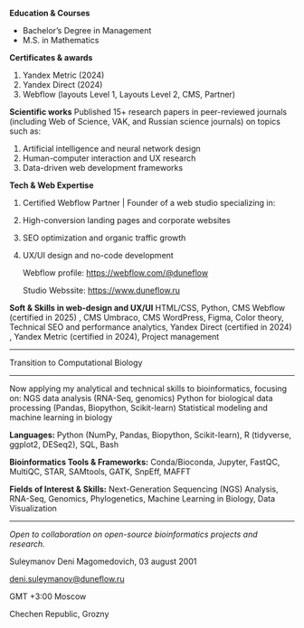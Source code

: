 **Education & Courses**
- Bachelor’s Degree in Management
- M.S. in Mathematics

**Certificates & awards**
1. Yandex Metric (2024)
2. Yandex Direct (2024)
3. Webflow (layouts Level 1, Layouts Level 2, CMS, Partner)

**Scientific works** 
Published 15+ research papers in peer-reviewed journals (including Web of Science, VAK, and Russian science journals) on topics such as:
1. Artificial intelligence and neural network design
2. Human-computer interaction and UX research
3. Data-driven web development frameworks

**Tech & Web Expertise**
1. Certified Webflow Partner | Founder of a web studio specializing in:
2. High-conversion landing pages and corporate websites
3. SEO optimization and organic traffic growth
4. UX/UI design and no-code development
   
   Webflow profile: https://webflow.com/@duneflow
   
   Studio Webssite: https://www.duneflow.ru

**Soft & Skills in web-design and UX/UI**
HTML/CSS, Python, CMS Webflow (certified in 2025)
, CMS Umbraco, CMS WordPress, Figma, Color theory, Technical SEO and performance analytics, Yandex Direct (certified in 2024)
, Yandex Metric (certified in 2024), Project management

------------------------------------

Transition to Computational Biology
_______________
Now applying my analytical and technical skills to bioinformatics, focusing on:
NGS data analysis (RNA-Seq, genomics)
Python for biological data processing (Pandas, Biopython, Scikit-learn)
Statistical modeling and machine learning in biology

**Languages:**
Python (NumPy, Pandas, Biopython, Scikit-learn), R (tidyverse, ggplot2, DESeq2), SQL, Bash

**Bioinformatics Tools & Frameworks:**
Conda/Bioconda, Jupyter, FastQC, MultiQC, STAR, SAMtools, GATK, SnpEff, MAFFT

**Fields of Interest & Skills:**
Next-Generation Sequencing (NGS) Analysis, RNA-Seq, Genomics, Phylogenetics, Machine Learning in Biology, Data Visualization

--------------------------------------

*Open to collaboration on open-source bioinformatics projects and research.*

Suleymanov Deni Magomedovich, 03 august 2001

deni.suleymanov@duneflow.ru

GMT +3:00 Moscow

Chechen Republic, Grozny
